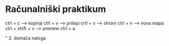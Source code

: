 # Računalniški praktikum
ctrl + c --> kopiraj
ctrl + v --> prilepi
crtl + s --> shrani
ctrl + n --> nova mapa
ctrl + shift + v --> preview
ctrl + a



" 2. domača naloga
